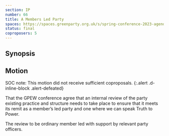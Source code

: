 ```yaml
---
section: IP
number: 66
title: A Members Led Party
spaces: https://spaces.greenparty.org.uk/s/spring-conference-2023-agenda-forum/?contentId=119677
status: final
coproposers: 5
---
```

## Synopsis


## Motion
SOC note: This motion did not receive sufficient coproposals.
{:.alert .d-inline-block .alert-defeated}

That the GPEW conference agree that an internal review of the party existing practice and structure needs to take place to ensure that it meets its remit as a member’s led party and one where we can speak Truth to Power.

The review to be ordinary member led with support by relevant party officers.
